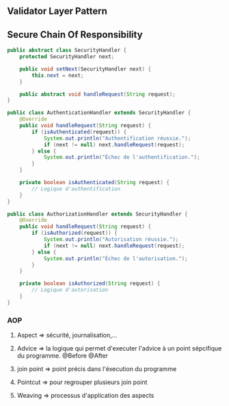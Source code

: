 ## Validator Layer Pattern

## Secure Chain Of Responsibility

```java
public abstract class SecurityHandler {
    protected SecurityHandler next;

    public void setNext(SecurityHandler next) {
        this.next = next;
    }

    public abstract void handleRequest(String request);
}

public class AuthenticationHandler extends SecurityHandler {
    @Override
    public void handleRequest(String request) {
        if (isAuthenticated(request)) {
            System.out.println("Authentification réussie.");
            if (next != null) next.handleRequest(request);
        } else {
            System.out.println("Échec de l'authentification.");
        }
    }

    private boolean isAuthenticated(String request) {
        // Logique d'authentification
    }
}

public class AuthorizationHandler extends SecurityHandler {
    @Override
    public void handleRequest(String request) {
        if (isAuthorized(request)) {
            System.out.println("Autorisation réussie.");
            if (next != null) next.handleRequest(request);
        } else {
            System.out.println("Échec de l'autorisation.");
        }
    }

    private boolean isAuthorized(String request) {
        // Logique d'autorisation
    }
}
```

### AOP

1. Aspect => sécurité, journalisation,...
2. Advice => la logique qui permet d'executer l'advice à un point sépcifique du programme.
    @Before
    @After

3. join point => point précis dans l'éxecution du programme
4. Pointcut => pour regrouper plusieurs join point
5. Weaving => processus d'application des aspects 